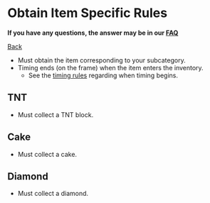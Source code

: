 # Obtain Item Specific Rules

**If you have any questions, the answer may be in our
[FAQ](https://www.speedrun.com/mcbe/thread/vdv9t)**

[Back](../README.md)

* Must obtain the item corresponding to your subcategory.
* Timing ends (on the frame) when the item enters the inventory.
	- See the [timing rules](../global/README.md#timing-rules) regarding
	when timing begins.

## TNT

* Must collect a TNT block.

## Cake

* Must collect a cake.

## Diamond

* Must collect a diamond.
